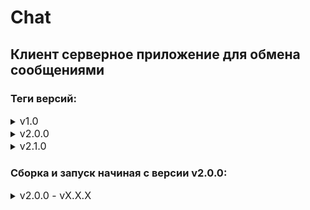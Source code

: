 # Chat

## Клиент серверное приложение для обмена сообщениями

### Теги версий:

<details>
<summary><span style="font-size: medium;"> v1.0</summary>
Клиент и сервер реализованы с использованием java 8 без фреймворков на IO сокетах.
</details>

<details>
<summary><span style="font-size: medium;"> v2.0.0</summary>
<ol>  </ol>
<p style="text-align: left;"><strong>Изменения:</strong></p>
<ol>
<li> Переход на Java 17.</li>
<li style="text-align: left;">Клиент и сервер реализованы на netty.</li>
<li> Добавлена система сборки Maven</li>
<li> Настройки подключения вынесены в application.properties</li>
<li> Структура проекта разделена на 3 модуля: </li>
<ul>
<li>Server</li>
<li>Client</li>
<li>Common - общие ресурсы необходимые для работы основных модулей (включен в клиент и сервер как зависимость для сборки) </li>
</ul>
<li> Добавлен логгер Logback</li>
</ol>

</details>

<details>
<summary><span style="font-size: medium;"> v2.1.0</summary>
<ol>  </ol>
<p style="text-align: left;"><strong>Изменения:</strong></p>
<ol>
<li> Изменен механизм передачи сообщений с серрилизованнх объектов на строки с использованием JSON формата. Использована библиотека Jackson</li>
</ol>


</details>

### Сборка и запуск начиная с версии v2.0.0:

<details>
<summary><span style="font-size: medium;"> v2.0.0 - vX.X.X</summary>

<p style="text-align: left;"><strong>Сборка и запуск:</strong></p>

<ol>
<li>Настройки проекта application.properties</li>
<ul>
<li>server.port - порт на котором работает сервер</li>
<li>server.host - ip адрес сервера</li>
<li>server.users - путь по которому будет проводится сохранение пользователей в файл </li>
</ul>
<li><code>mnv clean package</code> - сборка проекта</li>
<li><code>java -jar Server/target/Server-jar-with-dependencies.jar</code> - запуск сервера</li>
<li><code>java -jar Client/target/Client-jar-with-dependencies.jar</code> - запуск клиента</li>
</ol>
</details>